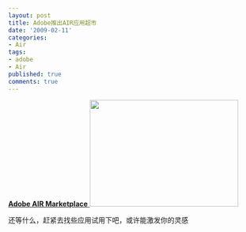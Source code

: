 ```yaml
---
layout: post
title: Adobe推出AIR应用超市
date: '2009-02-11'
categories:
- Air
tags:
- adobe
- Air
published: true
comments: true
---
```

<p><a href="http://www.adobe.com/go/marketplace" target="_blank"><strong>Adobe AIR Marketplace</strong>
</a><a href="{{urls.media}}/2009/02/marketplace-new.png"><img class="alignnone size-medium wp-image-328" title="marketplace-new" src="{{urls.media}}/2009/02/marketplace-new-300x216.png" alt="" width="300" height="216" /></a></p>

<p>还等什么，赶紧去找些应用试用下吧，或许能激发你的灵感</p>
